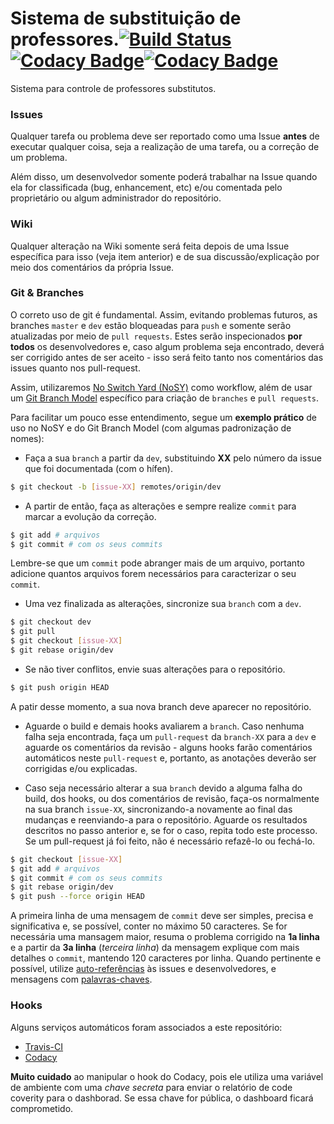 # Sistema de substituição de professores.[![Build Status](https://travis-ci.org/Prof-Calebe/substituicao.svg?branch=master)](https://travis-ci.org/Prof-Calebe/substituicao)[![Codacy Badge](https://api.codacy.com/project/badge/Grade/c62eff64edd34b2d804dafa3e8f333b9)](https://www.codacy.com/app/calebepb/substituicao?utm_source=github.com&amp;utm_medium=referral&amp;utm_content=Prof-Calebe/substituicao&amp;utm_campaign=Badge_Grade)[![Codacy Badge](https://api.codacy.com/project/badge/Coverage/c62eff64edd34b2d804dafa3e8f333b9)](https://www.codacy.com/app/calebepb/substituicao?utm_source=github.com&amp;utm_medium=referral&amp;utm_content=Prof-Calebe/substituicao&amp;utm_campaign=Badge_Coverage)

Sistema para controle de professores substitutos.

### Issues

Qualquer tarefa ou problema deve ser reportado como uma Issue **antes** de executar qualquer coisa, seja a realização de
uma tarefa, ou a correção de um problema.

Além disso, um desenvolvedor somente poderá trabalhar na Issue quando ela for classificada (bug, enhancement, etc) e/ou
comentada pelo proprietário ou algum administrador do repositório.

### Wiki

Qualquer alteração na Wiki somente será feita depois de uma Issue específica para isso (veja item anterior) e de sua
discussão/explicação por meio dos comentários da própria Issue.

### Git & Branches

O correto uso de git é fundamental. Assim, evitando problemas futuros, as branches `master` e `dev` estão bloqueadas
para `push` e somente serão atualizadas por meio de `pull requests`. Estes serão inspecionados **por todos** os
desenvolvedores e, caso algum problema seja encontrado, deverá ser corrigido antes de ser aceito - isso será feito tanto
nos comentários das issues quanto nos pull-request.

Assim, utilizaremos [No Switch Yard (NoSY)](http://geant.cern.ch/content/suggested-work-flow-distributed-projects-nosy)
como workflow, além de usar um [Git Branch Model](http://nvie.com/posts/a-successful-git-branching-model/) específico
para criação de `branches` e `pull requests`.

Para facilitar um pouco esse entendimento, segue um **exemplo prático** de uso no NoSY e do Git Branch Model (com
algumas padronização de nomes):

* Faça a sua `branch` a partir da `dev`, substituindo **XX** pelo número da issue que foi documentada (com o hífen).

```bash
$ git checkout -b [issue-XX] remotes/origin/dev
```

* A partir de então, faça as alterações e sempre realize `commit` para marcar a evolução da correção.

```bash
$ git add # arquivos
$ git commit # com os seus commits
```

Lembre-se que um `commit` pode abranger mais de um arquivo, portanto adicione quantos arquivos forem necessários para
caracterizar o seu `commit`.

* Uma vez finalizada as alterações, sincronize sua `branch` com a `dev`.

```bash
$ git checkout dev
$ git pull
$ git checkout [issue-XX]
$ git rebase origin/dev
```

* Se não tiver conflitos, envie suas alterações para o repositório.

```bash
$ git push origin HEAD
```

A patir desse momento, a sua nova branch deve aparecer no repositório.

* Aguarde o build e demais hooks avaliarem a `branch`. Caso nenhuma falha seja encontrada, faça um `pull-request` da
  `branch-XX` para a `dev` e aguarde os comentários da revisão - alguns hooks farão comentários automáticos neste
  `pull-request` e, portanto, as anotações deverão ser corrigidas e/ou explicadas.

* Caso seja necessário alterar a sua `branch` devido a alguma falha do build, dos hooks, ou dos comentários de revisão,
  faça-os normalmente na sua branch `issue-XX`, sincronizando-a novamente ao final das mudanças e reenviando-a para o
  repositório. Aguarde os resultados descritos no passo anterior e, se for o caso, repita todo este processo. Se um
  pull-request já foi feito, não é necessário refazê-lo ou fechá-lo.

```bash
$ git checkout [issue-XX]
$ git add # arquivos
$ git commit # com os seus commits
$ git rebase origin/dev
$ git push --force origin HEAD
```

A primeira linha de uma mensagem de `commit` deve ser simples, precisa e significativa e, se possível, conter no máximo
50 caracteres. Se for necessária uma mansagem maior, resuma o problema corrigido na **1a linha** e a partir da **3a
linha** (_terceira linha_) da mensagem explique com mais detalhes o `commit`, mantendo 120 caracteres por linha. Quando
pertinente e possível, utilize [auto-referências](https://help.github.com/articles/autolinked-references-and-urls/) às
issues e desenvolvedores, e mensagens com
[palavras-chaves](https://help.github.com/articles/closing-issues-via-commit-messages/).


### Hooks

Alguns serviços automáticos foram associados a este repositório:
- [Travis-CI](https://travis-ci.org/Prof-Calebe/substituicao)
- [Codacy](https://www.codacy.com/app/calebepb/substituicao/dashboard)

**Muito cuidado** ao manipular o hook do Codacy, pois ele utiliza uma variável de ambiente com uma _chave secreta_ para
enviar o relatório de code coverity para o dashborad. Se essa chave for pública, o dashboard ficará comprometido.

